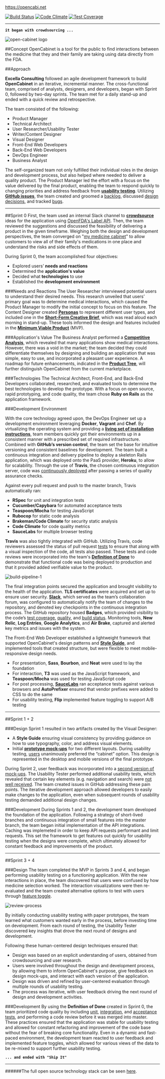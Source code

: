 https://opencabi.net

[![Build Status](https://travis-ci.org/excellaco/open-cabinet.svg?branch=master)](https://travis-ci.org/excellaco/open-cabinet)
[![Code Climate](https://codeclimate.com/github/excellaco/open-cabinet/badges/gpa.svg)](https://codeclimate.com/github/excellaco/open-cabinet)
[![Test Coverage](https://codeclimate.com/github/excellaco/open-cabinet/badges/coverage.svg)](https://codeclimate.com/github/excellaco/open-cabinet/coverage)

---
**`it began with crowdsourcing ...`**

![open-cabinet logo](https://github.com/excellaco/open-cabinet/blob/master/app/assets/images/open-cabinet.png)

##Concept
OpenCabinet is a tool for the public to find interactions between the medicine that they and their family are taking using data directly from the FDA.

##Approach 

**Excella Consulting** followed an agile development framework to build **OpenCabinet** in an iterative, incremental manner.  The cross-functional team, comprised of analysts, designers, and developers, began with Sprint 0, followed by two-day sprints. The team met for a daily stand-up and ended with a quick review and retrospective.  

The team consisted of the following: 

* Product Manager
* Technical Architect
* User Researcher/Usability Tester
* Writer/Content Designer
* Visual Designer
* Front-End Web Developers
* Back-End Web Developers
* DevOps Engineer
* Business Analyst


The self-organized team not only fulfilled their individual roles in the design and development process, but also helped where needed to deliver a quality product. The Product Manager led the effort with a focus on the value delivered by the final product, enabling the team to respond quickly to changing priorities and address feedback from **[usability testing](https://github.com/excellaco/open-cabinet/tree/master/documents/design/usability_testing)**. Utilizing **[GitHub issues](https://github.com/excellaco/open-cabinet/issues)**, the team created and groomed a [backlog](https://github.com/excellaco/open-cabinet/issues?utf8=%E2%9C%93&q=label%3A%22user+story%22+), discussed [design decisions](https://github.com/excellaco/open-cabinet/issues?utf8=%E2%9C%93&q=+label%3Adesign+), and tracked [bugs](https://github.com/excellaco/open-cabinet/issues?utf8=%E2%9C%93&q=+label%3Abug+).

---
##Sprint 0
First, the team used an internal Slack channel to **[crowdsource](https://github.com/excellaco/open-cabinet/blob/master/documents/images/crowdsourcing.png)** ideas for the application using [OpenFDA's Label API](https://open.fda.gov/drug/label/). Then, the team reviewed the suggestions and discussed the feasibility of delivering a product in the given timeframe. Weighing both the design and development perspectives, the team converged on "[my medicine cabinet](https://github.com/excellaco/open-cabinet/blob/master/documents/design/brainstorming.md)" to allow customers to view all of their family's medications in one place and understand the risks and side effects of them.

During Sprint 0, the team accomplished four objectives:
 
* Explored users’ **needs and reactions**
* Determined the **application's value**
* Decided what **technologies** to use
* Established the **development environment**

###Needs and Reactions
The User Researcher interviewed potential users to understand their desired needs. This research unveiled that users’ primary goal was to determine medical interactions, which caused the Product Manager to modify the initial concept to focus on this feature. The Content Designer created **[Personas](https://github.com/excellaco/open-cabinet/blob/master/documents/design/personas.md)** to represent different user types, and included one in the **[Short-Form Creative Brief](https://github.com/excellaco/open-cabinet/blob/master/documents/design/short_form_creative_brief.md)**, which was read aloud each morning in stand-up. These tools informed the design and features included in the **[Minimum Viable Product](https://github.com/excellaco/open-cabinet/issues?utf8=%E2%9C%93&q=label%3Amvp)** (MVP).

###Application's Value
The Business Analyst performed a **[Competitive Analysis](https://github.com/excellaco/open-cabinet/blob/master/documents/design/competitive_analysis.md)**, which revealed that many applications show medical interactions. However, there was a void in the market; the team decided they could differentiate themselves by designing and building an application that was simple, easy to use, and incorporated a pleasant user experience. A roadmap for future enhancements, indicated in the **[Product Tree](https://github.com/excellaco/open-cabinet/blob/master/documents/design/product_tree.md)**, will further distinguish OpenCabinet from the current marketplace.


###Technologies
The Technical Architect, Front-End, and Back-End Developers collaborated, researched, and evaluated tools to determine the best technologies to develop the prototype. With a focus on open source, rapid prototyping, and code quality, the team chose **Ruby on Rails** as the application framework. 

###Development Environment

With the core technology agreed upon, the DevOps Engineer set up a development environment leveraging **Docker**, **Vagrant** and **Chef**. By virtualizing the operating system and providing a **[living set of installation instructions](https://github.com/excellaco/open-cabinet/blob/master/documents/technical/installation.md)**, team members quickly got their environments up in a consistent manner with a prescribed set of required infrastructure. Combined with **GitHub’s version control**, the team set the base for intuitive versioning and consistent baselines for development. The team built a continuous integration and delivery pipeline to deploy a skeleton Rails application, which was deployed onto the PaaS provider, **Heroku**, to allow for scalability. Through the use of **Travis**, the chosen continuous integration server, code was [continuously deployed](https://travis-ci.org/excellaco/open-cabinet) after passing a series of quality assurance checks.

Against every pull request and push to the master branch, Travis automatically ran:

* **RSpec** for unit and integration tests
* **Cucumber/Capybara** for automated acceptance tests
* **Teaspoon/Mocha** for testing JavaScript
* **Rubocop** for static code analysis
* **Brakeman/Code Climate** for security static analysis
* **Code Climate** for code quality metrics
* **SauceLabs** for multiple browser testing


**Travis** was also tightly integrated with GitHub. Utilizing Travis, code reviewers assessed the status of pull request [tests](https://travis-ci.org/excellaco/open-cabinet) to ensure that along with a visual inspection of the code, all tests also passed. These tests and code reviews were incorporated into the team's **[Definition of Done](https://github.com/excellaco/open-cabinet/blob/master/documents/images/definition-of-done.jpg)** to demonstrate that functional code was being deployed to production and that it provided added verifiable value to the product.

 ![build-pipeline-1](https://github.com/excellaco/open-cabinet/blob/master/documents/images/build_pipeline_v3.png)


The final integration points secured the application and brought visibility to the health of the application. **TLS certificates** were acquired and set up to ensure user security. **[Slack](https://github.com/excellaco/open-cabinet/blob/master/documents/images/slack-integrations.png)**, which served as the team’s collaboration forum, was configured to automatically notify the team of changes to the repository, and denoted key checkpoints in the continuous integration process.  The GitHub repository housed **Badges**, which  provided visibility to the code’s [test coverage](https://codeclimate.com/github/excellaco/open-cabinet/coverage), [quality](https://codeclimate.com/github/excellaco/open-cabinet/code), and [build status](https://travis-ci.org/excellaco/open-cabinet/builds). Monitoring tools, **New Relic**, **Log Entries**, **Google Analytics**, and **Air Brake**, captured and alerted key metrics and issues with the system.


The Front-End Web Developer established a lightweight framework that supported OpenCabinet's design patterns and **[Style Guide](https://github.com/excellaco/open-cabinet/blob/master/documents/design/style_guide.md)**, and implemented tools that created structure, but were flexible to meet mobile-responsive design needs.

* For presentation, **Sass**, **Bourbon**, and **Neat** were used to lay the foundation
* For interaction, **T3** was used as the JavaScript framework, and **Teaspoon/Mocha** was used for testing JavaScript code
* For post processing, **[SauceLabs](https://github.com/excellaco/open-cabinet/blob/master/documents/images/sauce-labs.png)** ran acceptance tests against various browsers and **AutoPrefixer** ensured that vendor prefixes were added to CSS to do the same
* For usability testing, **Flip** implemented feature toggling to support A/B testing

---
##Sprint 1 + 2

###Design
Sprint 1 resulted in two artifacts created by the Visual Designer: 


* A **Style Guide** ensuring visual consistency by providing guidance on how to use typography, color, and address visual elements.   
* Initial **[prototype mock-ups](https://github.com/excellaco/open-cabinet/blob/master/documents/design/design_concept_1.md)** for two different layouts. During usability testing, [users](https://github.com/excellaco/open-cabinet/blob/master/documents/design/round_1_testing.md) unanimously preferred the “cabinet” option. This design is represented in the desktop and mobile versions of the final prototype.


During Sprint 2, user feedback was incorporated into a [second version of mock-ups](https://github.com/excellaco/open-cabinet/blob/master/documents/design/design_concept_2.md). The Usability Tester performed additional usability tests, which revealed that certain key elements (e.g. navigation and search) were [not well received](https://github.com/excellaco/open-cabinet/blob/master/documents/design/round_2_testing.md). The team created issues in GitHub addressing these pain points. The iterative development approach allowed developers to easily make changes to the application, even when subsequent rounds of usability testing demanded additional design changes.


###Development
During Sprints 1 and 2, the development team developed the foundation of the application. Following a strategy of short-lived branches and continuous integration of small features into the master branch, the team began initial implementation of the API integrations. Caching was implemeted in order to keep API requests performant and limit requests. This set the framework to get features out quickly for usability testing when the designs were complete, which ultimately allowed for constant feedback and improvements of the product.


---

##Sprint 3 + 4  

###Design
The team completed the MVP in Sprints 3 and 4, and began performing usability testing on a functioning application.  With the new interactions in place, the team discovered that users were confused by how medicine selection worked. The interaction visualizations were then re-evaluated and the team created alternative options to test with users through [feature toggle](https://opencabi.net/features).

![review-process](https://github.com/excellaco/open-cabinet/blob/master/documents/images/design_process.png)

By initially conducting usability testing with paper prototypes, the team learned what customers wanted early in the process, before investing time on development. From each round of testing, the Usability Tester discovered key insights that drove the next round of designs and development.

Following these human-centered design techniques ensured that:

* Design was based on an explicit understanding of users, obtained from crowdsourcing and user research.
* Users were involved throughout the design and development process, by allowing them to inform OpenCabinet's purpose, give feedback on design mock-ups, and interact with each version of the application.
* Design was driven and refined by user-centered evaluation through multiple rounds of usability testing.
* The process was iterative, with user feedback driving the next round of design and development activities.



###Development
By using the **Definition of Done** created in Sprint 0, the team prioritized code quality by including [unit](https://github.com/excellaco/open-cabinet/tree/master/spec), [integration](https://github.com/excellaco/open-cabinet/tree/master/spec), and [acceptance tests](https://github.com/excellaco/open-cabinet/tree/master/features), and performing a code review before it was merged into master. These practices ensured that the application was stable for usability testing and allowed for constant refactoring and improvement of the code base without the fear of breaking core functionality. Even in a dynamic and fast-paced environment, the development team reacted to user feedback and implemented feature toggles, which allowed for various views of the data to be re-mixed to support further usability testing.


**`... and ended with "Ship It"`**


---
######The full open source technology stack can be seen [here](https://github.com/excellaco/open-cabinet/blob/master/documents/technical/technology_stack.md).




